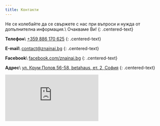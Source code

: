 ```yaml
---
title: Контакти
---
```


Не се колебайте да се свържете с нас при въпроси и нужда от допълнителна информация.\\
Очакваме Ви!
{: .centered-text}

**Телефон**\\
[+359 886 170 625](tel:+359886170625)
{: .centered-text}

**Е-mail**\\
[contact@znainai.bg](mailto:contact@znainai.bg)
{: .centered-text}

**Facebook**\\
[facebook.com/znainai.bg](https://www.facebook.com/znainai.bg)
{: .centered-text}

**Адрес**\\
[ул. Крум Попов 56-58, betahaus, ет. 2, София](https://goo.gl/maps/h7qvtpUxbvK2)
{: .centered-text}

<div class="map-container">
  <iframe id="map" src="https://www.google.com/maps/embed?pb=!1m18!1m12!1m3!1d2933.106709804268!2d23.323079915466483!3d42.68028187916667!2m3!1f0!2f0!3f0!3m2!1i1024!2i768!4f13.1!3m3!1m2!1s0x40aa8507c054abb1%3A0xbfd510ad7a016edf!2sbetahaus+%7C+sofia+-+coworking+space!5e0!3m2!1sbg!2sbg!4v1499871786515" frameborder="0" allowfullscreen></iframe>
</div>
